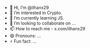 - 👋 Hi, I’m @ilhanx29
- 👀 I’m interested in Crypto.
- 🌱 I’m currently learning JS.
- 💞️ I’m looking to collaborate on ...
- 📫 How to reach me - x.com/ilhanx29
- 😄 Pronouns: ...
- ⚡ Fun fact: ...

<!---
ilhanx29/ilhanx29 is a ✨ special ✨ repository because its `README.md` (this file) appears on your GitHub profile.
You can click the Preview link to take a look at your changes.
--->
